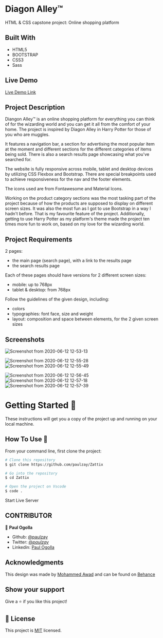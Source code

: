 # Diagon Alley™

HTML &amp; CSS capstone project: Online shopping platform

## Built With

- HTML5
- BOOTSTRAP
- CSS3
- Sass

## Live Demo

[Live Demo Link](https://paulzay.github.io/Zattix/)

## Project Description

Diangon Alley™ is an online shopping platform for everything you can think of for the wizarding world and you can
get it all from the comfort of your home.
The project is inspired by Diagon Alley in Harry Potter for those of you who are muggles.

It features a navigation bar, a section for advertising the most popular item at the moment and different sections for the different categories of items being sold. There is also a search results page showcasing what you've searched for.

The website is fully responsive across mobile, tablet and desktop devices by utilizing CSS Flexbox and Bootstrap. There are special breakpoints used to achieve responsiveness for the nav and the footer elements.

The icons used are from Fontawesome and Material Icons.

Working on the product category sections was the most tasking part of the project because of how the products are supposed to display on different screen sizes. It was also the most fun as I got to use Bootstrap in a way I hadn't before. That is my favourite feature of the project. Additionally, getting to use Harry Potter as my platform's theme made the project ten times more fun to work on, based on my love for the wizarding world.

## Project Requirements

2 pages:

- the main page (search page), with a link to the results page
- the search results page

Each of these pages should have versions for 2 different screen sizes:

- mobile: up to 768px
- tablet & desktop: from 768px

Follow the guidelines of the given design, including:

- colors
- typographies: font face, size and weight
- layout: composition and space between elements, for the 2 given screen sizes

## Screenshots

![Screenshot from 2020-06-12 12-53-13](https://user-images.githubusercontent.com/29974825/84490413-d0c24880-acab-11ea-8124-9c6a68b66464.png)

![Screenshot from 2020-06-12 12-55-28](https://user-images.githubusercontent.com/29974825/84490793-58a85280-acac-11ea-9b23-a4f173602010.png)
![Screenshot from 2020-06-12 12-55-49](https://user-images.githubusercontent.com/29974825/84490802-5b0aac80-acac-11ea-8cf5-fa28d47ebe53.png)

![Screenshot from 2020-06-12 12-56-45](https://user-images.githubusercontent.com/29974825/84490806-5cd47000-acac-11ea-95d9-966f3dff40dc.png)
![Screenshot from 2020-06-12 12-57-18](https://user-images.githubusercontent.com/29974825/84490813-5e059d00-acac-11ea-9819-3970159bfb6e.png)
![Screenshot from 2020-06-12 12-57-39](https://user-images.githubusercontent.com/29974825/84490821-5e9e3380-acac-11ea-8efc-024abe193b38.png)

# Getting Started 🚀

These instructions will get you a copy of the project up and running on your local machine.

## How To Use 🔧

From your command line, first clone the project:

```bash
# Clone this repository
$ git clone https://github.com/paulzay/Zattix

# Go into the repository
$ cd Zattix

# Open the project on Vscode
$ code .

```

Start Live Server

## CONTRIBUTOR

👤 **Paul Ogolla**

- Github: [@paulzay](https://github.com/paulzay)
- Twitter: [@_paulzay_](https://twitter.com/_paulzay_)
- Linkedin: [Paul Ogolla](https://linkedin.com/in/paulogolla)

## Acknowledgments

This design was made by [Mohammed Awad](https://www.behance.net/M_Awad) and can be found on [Behance](https://www.behance.net/gallery/24796463/ZATTIX)

## Show your support

Give a ⭐️ if you like this project!

## 📝 License

This project is [MIT](lic.url) licensed.
